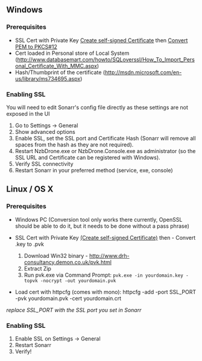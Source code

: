 ## Windows ##

### Prerequisites ###
- SSL Cert with Private Key [Create self-signed Certificate](http://www.selfsignedcertificate.com/) then [Convert PEM to PKCS#12](https://www.sslshopper.com/ssl-converter.html)
- Cert loaded in Personal store of Local System (http://www.databasemart.com/howto/SQLoverssl/How_To_Import_Personal_Certificate_With_MMC.aspx)
- Hash/Thumbprint of the certificate (http://msdn.microsoft.com/en-us/library/ms734695.aspx)

### Enabling SSL ###
You will need to edit Sonarr's config file directly as these settings are not exposed in the UI

1. Go to Settings -> General
2. Show advanced options
3. Enable SSL, set the SSL port and Certificate Hash (Sonarr will remove all spaces from the hash as they are not required).
4. Restart NzbDrone.exe or NzbDrone.Console.exe as administrator (so the SSL URL and Certificate can be registered with Windows).
5. Verify SSL connectivity
6. Restart Sonarr in your preferred method (service, exe, console)

## Linux / OS X ##

### Prerequisites ###
- Windows PC (Conversion tool only works there currently, OpenSSL should be able to do it, but it needs to be done without a pass phrase)
- SSL Cert with Private Key [(Create self-signed Certificate)](http://www.selfsignedcertificate.com/) then 	- Convert .key to .pvk

  1. Download Win32 binary - http://www.drh-consultancy.demon.co.uk/pvk.html
  2. Extract Zip
  3. Run pvk.exe via Command Prompt: `pvk.exe -in yourdomain.key -topvk -nocrypt -out yourdomain.pvk`
- Load cert with httpcfg (comes with mono): httpcfg -add -port SSL_PORT -pvk yourdomain.pvk -cert yourdomain.crt

*replace SSL_PORT with the SSL port you set in Sonarr*

### Enabling SSL ###

1. Enable SSL on Settings -> General
2. Restart Sonarr
3. Verify!